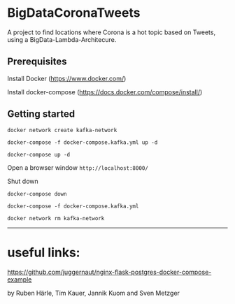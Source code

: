 # BigDataCoronaTweets

A project to find locations where Corona is a hot topic based on Tweets, using a BigData-Lambda-Architecure.

## Prerequisites 

Install Docker (https://www.docker.com/)

Install docker-compose (https://docs.docker.com/compose/install/)

## Getting started 

 `docker network create kafka-network`
  
  
  `docker-compose -f docker-compose.kafka.yml up -d`
  
  
  `docker-compose up -d`
  
Open a browser window
`http://localhost:8000/`

Shut down

 `docker-compose down`
 
 `docker-compose -f docker-compose.kafka.yml`

 `docker network rm kafka-network`


  
  
---------------------------------------------
# useful links:

https://github.com/juggernaut/nginx-flask-postgres-docker-compose-example

by Ruben Härle, Tim Kauer, Jannik Kuom and Sven Metzger
